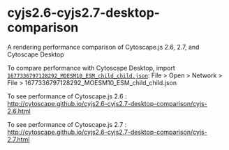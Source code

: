 # cyjs2.6-cyjs2.7-desktop-comparison
A rendering performance comparison of Cytoscape.js 2.6, 2.7, and Cytoscape Desktop

To compare performance with Cytoscape Desktop, import [`1677336797128292_MOESM10_ESM_child_child.json`](1677336797128292_MOESM10_ESM_child_child.json): File > Open > Network > File > 1677336797128292_MOESM10_ESM_child_child.json

To see performance of Cytoscape.js 2.6 : http://cytoscape.github.io/cyjs2.6-cyjs2.7-desktop-comparison/cyjs-2.6.html

To see performance of Cytoscape.js 2.7 : http://cytoscape.github.io/cyjs2.6-cyjs2.7-desktop-comparison/cyjs-2.7.html
